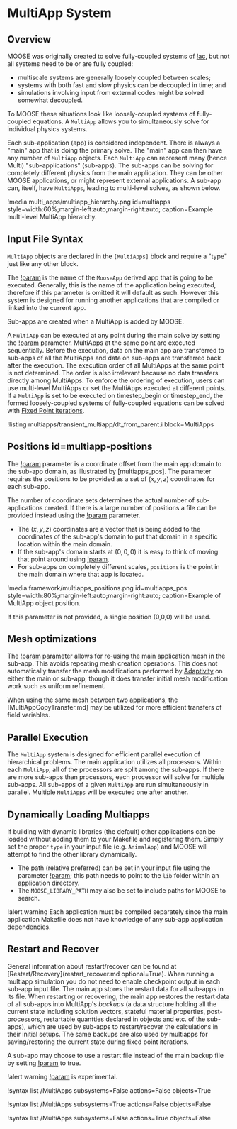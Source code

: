# MultiApp System

## Overview

MOOSE was originally created to solve fully-coupled systems of [!ac](PDEs), but not all systems need to
be or are fully coupled:

- multiscale systems are generally loosely coupled between scales;
- systems with both fast and slow physics can be decoupled in time; and
- simulations involving input from external codes might be solved somewhat decoupled.

To MOOSE these situations look like loosely-coupled systems of fully-coupled equations. A `MultiApp`
allows you to simultaneously solve for individual physics systems.

Each sub-application (app) is considered independent. There is always a
"main" app that is doing the primary solve. The "main" app can then have any number of
`MultiApp` objects. Each `MultiApp` can represent many (hence Multi) "sub-applications" (sub-apps).
The sub-apps can be solving for completely different physics from the main application.  They can be
other MOOSE applications, or might represent external applications. A sub-app can, itself, have
`MultiApps`, leading to multi-level solves, as shown below.

!media multi_apps/multiapp_hierarchy.png id=multiapps style=width:60%;margin-left:auto;margin-right:auto;
       caption=Example multi-level MultiApp hierarchy.

## Input File Syntax

`MultiApp` objects are declared in the `[MultiApps]` block and require a "type" just like any other block.

The [!param](/MultiApps/TransientMultiApp/app_type) is the name of the `MooseApp` derived app that is going
to be executed. Generally, this is the name of the application being
executed, therefore if this parameter is omitted it will default as such. However this system
is designed for running another applications that are compiled or linked into the current app.

Sub-apps are created when a MultiApp is added by MOOSE.

A `MultiApp` can be executed at any point during the main solve by setting the
[!param](/MultiApps/TransientMultiApp/execute_on) parameter.
MultiApps at the same point are executed sequentially.
Before the execution, data on the main app are transferred to sub-apps of all the MultiApps and data on sub-apps are transferred back after the execution.
The execution order of all MultiApps at the same point is not determined.
The order is also irrelevant because no data transfers directly among MultiApps.
To enforce the ordering of execution, users can use multi-level MultiApps or set the MultiApps executed at different points.
If a `MultiApp` is set to be executed on timestep_begin or timestep_end, the formed loosely-coupled systems of fully-coupled
equations can be solved with [Fixed Point iterations](syntax/Executioner/index.md).

!listing multiapps/transient_multiapp/dt_from_parent.i block=MultiApps

## Positions id=multiapp-positions

The [!param](/MultiApps/TransientMultiApp/positions) parameter is a coordinate offset from
the main app domain to the sub-app domain, as illustrated by [multiapps_pos]. The parameter
requires the positions to be provided as a set of $(x, y, z)$ coordinates for each sub-app.

The number of coordinate sets determines the actual number of sub-applications created.  If there is
a large number of positions a file can be provided instead using the
[!param](/MultiApps/TransientMultiApp/positions_file) parameter.


- The $(x, y, z)$ coordinates are a vector that is being added to the coordinates of the sub-app's
  domain to put that domain in a specific location within the main domain.
- If the sub-app's domain starts at $(0,0,0)$ it is easy to think of moving that point around
  using [!param](/MultiApps/TransientMultiApp/positions).
- For sub-apps on completely different scales, `positions` is the point in the main domain where
  that app is located.

!media framework/multiapps_positions.png id=multiapps_pos style=width:80%;margin-left:auto;margin-right:auto;
       caption=Example of MultiApp object position.

If this parameter is not provided, a single position (0,0,0) will be used.

## Mesh optimizations

The [!param](/MultiApps/TransientMultiApp/clone_parent_mesh) parameter allows for re-using the
main application mesh in the sub-app. This avoids repeating mesh creation operations. This does
not automatically transfer the mesh modifications performed by [Adaptivity](syntax/Adaptivity/index.md)
on either the main or sub-app, though it does transfer initial mesh modification work such as uniform
refinement.

When using the same mesh between two applications, the [MultiAppCopyTransfer.md] may be
utilized for more efficient transfers of field variables.

## Parallel Execution

The `MultiApp` system is designed for efficient parallel execution of hierarchical problems. The
main application utilizes all processors.  Within each `MultiApp`, all of the processors are split
among the sub-apps. If there are more sub-apps than processors, each processor will solve for
multiple sub-apps.  All sub-apps of a given `MultiApp` are run simultaneously in parallel. Multiple
`MultiApps` will be executed one after another.


## Dynamically Loading Multiapps

If building with dynamic libraries (the default) other applications can be loaded without adding them
to your Makefile and registering them. Simply set the proper `type` in your input file
(e.g. `AnimalApp`) and MOOSE will attempt to find the other library dynamically.

- The path (relative preferred) can be set in your input file using the parameter
  [!param](/MultiApps/TransientMultiApp/library_path); this path needs to point to the `lib` folder
  within an application directory.
- The `MOOSE_LIBRARY_PATH` may also be set to include paths for MOOSE to search.


!alert warning
Each application must be compiled separately since the main application Makefile does not have
knowledge of any sub-app application dependencies.

## Restart and Recover

General information about restart/recover can be found at [Restart/Recovery](restart_recover.md optional=True).
When running a multiapp simulation you do not need to enable checkpoint output in each sub-app input file.
The main app stores the restart data for all sub-apps in its file.
When restarting or recovering, the main app restores the restart data of all sub-apps into MultiApp's *backups*
(a data structure holding all the current state including solution vectors, stateful material properties,
post-processors, restartable quantties declared in objects and etc. of the sub-apps), which are used by
sub-apps to restart/recover the calculations in their initial setups.
The same backups are also used by multiapps for saving/restoring the current state during fixed point iterations.

A sub-app may choose to use a restart file instead of the main backup file by setting [!param](/Problem/FEProblem/force_restart) to true.

!alert warning
[!param](/Problem/FEProblem/force_restart) is experimental.

!syntax list /MultiApps subsystems=False actions=False objects=True

!syntax list /MultiApps subsystems=True actions=False objects=False

!syntax list /MultiApps subsystems=False actions=True objects=False
